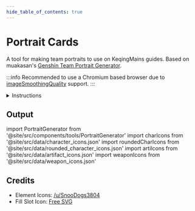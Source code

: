 ```yaml
---
hide_table_of_contents: true
---
```


# Portrait Cards

A tool for making team portraits to use on KeqingMains guides. Based on muakasan's [Genshin Team Portrait Generator](https://github.com/muakasan/genshin-portraits).

:::info
Recommended to use a Chromium based browser due to [imageSmoothingQuality](https://developer.mozilla.org/en-US/docs/Web/API/CanvasRenderingContext2D/imageSmoothingQuality#browser_compatibility) support.
:::

<details>
  <summary>Instructions</summary>
  
  + Click on an icon below to add them to the team.
  + Shift + click on an icon below to add them to the last icon as a multi-icon.
  + Alt + click on an icon below to add them with a note.
  + Click on an icon in the preview to remove them from the current team.
  + A link to download as .png is available below the preview.
  + Ctrl + click on an icon in the custom section to delete it.
  + See the settings section for more options.
</details>

## Output

import PortraitGenerator from '@site/src/components/tools/PortraitGenerator'
import charIcons from '@site/src/data/character_icons.json'
import roundedCharIcons from '@site/src/data/rounded_character_icons.json'
import artiIcons from '@site/src/data/artifact_icons.json'
import weaponIcons from '@site/src/data/weapon_icons.json'

<PortraitGenerator charIcons={charIcons} roundedCharIcons={roundedCharIcons} artiIcons={artiIcons} weaponIcons={weaponIcons} />

## Credits

* Element Icons: [/u/SnooDogs3804](https://www.reddit.com/r/Genshin_Impact/comments/jk3vho/hi_i_made_some_5000x5000_transparent_element/)
* Fill Slot Icon: [Free SVG](https://freesvg.org/user-icon-picture)
